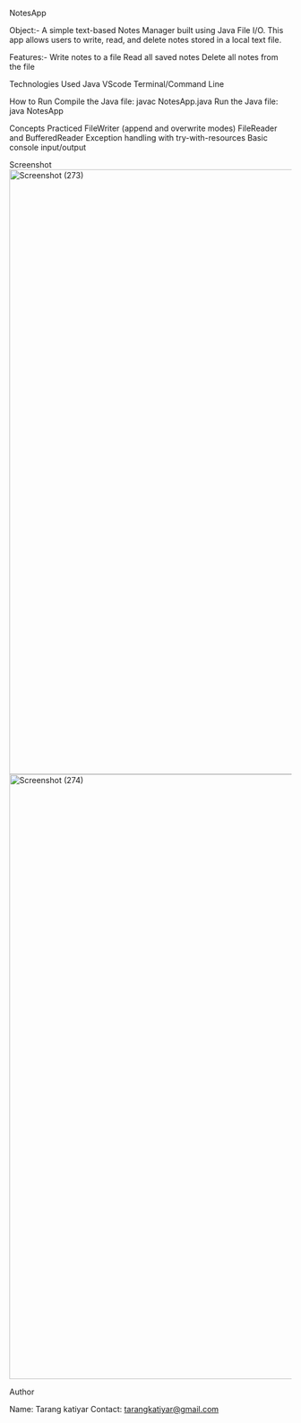 NotesApp

Object:- A simple text-based Notes Manager built using Java File I/O. This app allows users to write, read, and delete notes stored in a local text file.

Features:-
Write notes to a file
Read all saved notes
Delete all notes from the file

Technologies Used
Java
VScode
Terminal/Command Line

How to Run
Compile the Java file: javac NotesApp.java
Run the Java file: java NotesApp

Concepts Practiced
FileWriter (append and overwrite modes)
FileReader and BufferedReader
Exception handling with try-with-resources
Basic console input/output

Screenshot
<img width="1920" height="1080" alt="Screenshot (273)" src="https://github.com/user-attachments/assets/4601311b-5b0e-4ff3-90b3-245287c34315" />
<img width="1920" height="1080" alt="Screenshot (274)" src="https://github.com/user-attachments/assets/60b225cf-3072-4d70-af81-ef6b1c08e6a6" />



Author

Name: Tarang katiyar
Contact: tarangkatiyar@gmail.com
